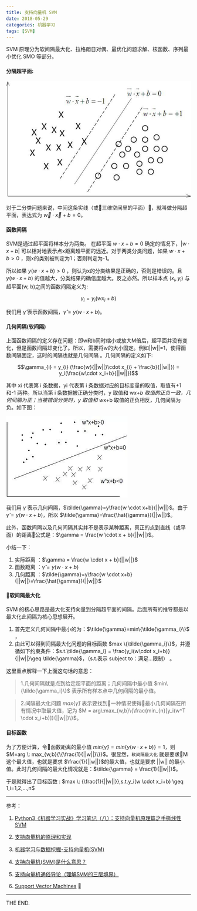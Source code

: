 ```yaml
---
title: 支持向量机 SVM
date: 2018-05-29
categories: 机器学习
tags: [SVM]
---
```



SVM 原理分为软间隔最大化、拉格朗日对偶、最优化问题求解、核函数、序列最小优化 SMO 等部分。

#### 分隔超平面:

![svm_intuition.png](/src/imgs/1805/0529_svm_intuition.png)

对于二分类问题来说，中间这条实线（或三维空间里的平面），就叫做分隔超平面，表达式为 $\vec w \cdot \vec x + b=0$。

#### 函数间隔

SVM是通过超平面将样本分为两类。
在超平面 $w\cdot x+b=0$ 确定的情况下，$|w\cdot x+b|$ 可以相对地表示点x距离超平面的远近。对于两类分类问题，如果 $w\cdot x+b>0$ ，则x的类别被判定为1；否则判定为-1。

所以如果 $y(w\cdot x+b)>0$ ，则认为x的分类结果是正确的，否则是错误的。且 $y(w\cdot x+b)$ 的值越大，分类结果的确信度越大。反之亦然。所以样本点 $(x_{i}, y_{i})$ 与超平面(w, b)之间的函数间隔定义为:

$$\gamma_i=y_i(wx_i+b)$$

我们用 $\hat{\gamma}$ 表示函数间隔，$\hat{\gamma}=y(w \cdot x+b)$。

#### 几何间隔(软间隔)

上面函数间隔的定义存在问题：即w和b同时缩小或放大M倍后，超平面并没有变化，但是函数间隔却变化了。所以，需要将w的大小固定。例如||w||=1，使得函数间隔固定，这时的间隔也就是几何间隔 。几何间隔的定义如下:

$$\gamma_{i} = y_{i} (\frac{w}{||w||}\cdot x_{i} + \frac{b}{||w||}) = y_i(\frac{w\cdot x_i+b}{||w||})$$


其中 xi 代表第 i 条数据，yi 代表第 i 条数据对应的目标变量的取值，取值有+1 和-1 两种。所以当第 i 条数据被正确分类时，y 取值和 w*x+b 取值的正负一致，几何间隔为正；当被错误分类时，y 取值和 w*x+b 取值的正负相反，几何间隔为负。如下图：

![0529_svm_yi](/src/imgs/1805/0529_svm_yi.webp)

我们用 $\tilde{\gamma}$ 表示几何间隔，$\tilde{\gamma}=y\frac{w \cdot x+b}{||w||}$。由于 $\hat{\gamma}=y(w \cdot x+b)$，所以 $\tilde{\gamma}=\frac{\hat{\gamma}}{||w||}$。

此外，函数间隔以及几何间隔其实并不是表示某种距离，真正的点到直线（或平面）的距离公式是：$\gamma = \frac{w \cdot x + b}{||w||}$。

小结一下：

1. 实际距离 ：$\gamma = \frac{w \cdot x + b}{||w||}$
2. 函数距离 ：$\hat{\gamma}=y(w \cdot x+b)$
3. 几何距离 ：$\tilde{\gamma}=y\frac{w \cdot x+b}{||w||}=\frac{\hat{\gamma}}{||w||}$

#### 软间隔最大化

SVM 的核心思路是最大化支持向量到分隔超平面的间隔。后面所有的推导都是以最大化此间隔为核心思想展开。

1. 首先定义几何间隔中最小的为：$\tilde{\gamma}=min\{\tilde{\gamma_i}\}$ ，
2. 由此可以得到间隔最大化问题的目标函数 $max \{\tilde{\gamma_i}\}$，并遵循如下约束条件：$s.t.\tilde{\gamma_i} = \frac{y_i(w\cdot x_i+b)}{||w||}\geq \tilde{\gamma}$，（s.t.表示 subject to：满足...限制） 。

这里重点解释一下上面这句话的意思：

> 1.几何间隔就是点到给定超平面的距离；几何间隔中最小值 $min\{\tilde{\gamma_i}\}$ 表示所有样本点中几何间隔的最小值。

> 2.间隔最大化问题 $max \{\tilde{\gamma}\}$ 表示要找到一种情况使得最小几何间隔在所有情况中取最大值，记为 $M = arg\:max_{w,b}\{\frac{min_{n}[y_i(w^T \cdot x_i+b)]}{||w||}\}$。


#### 目标函数

为了方便计算，令函数距离的最小值 $min\{\hat{\gamma}\}=min\{y(w \cdot x+b) \}= 1$，则 $M=arg \: max_{w,b}{\{\frac{1}{||w||}\}}$。很显然，`软间隔最大化` 就是要求M这个最大值，也就是要求 $\frac{1}{||w||}$的最大值，也就是要求 ||w|| 的最小值。此时几何间隔的最大化情况就是：$\tilde{\gamma} = \frac{1}{||w||}$。

于是就得出了目标函数 : $max \: {\frac{1}{||w||}},s.t.y_i(w \cdot x_i+b) \geq 1,i=1,2,...,n$

- - -

参考：

1. [Python3《机器学习实战》学习笔记（八）：支持向量机原理篇之手撕线性SVM](https://zhuanlan.zhihu.com/p/29604517)

2. [支持向量机的原理和实现](https://mp.weixin.qq.com/s/zHCgOHsBYCkPouBFTmWgpw)

3. [机器学习与数据挖掘-支持向量机(SVM)](https://wizardforcel.gitbooks.io/dm-algo-top10/content/svm-1.html)

4. [支持向量机(SVM)是什么意思？](https://www.zhihu.com/question/21094489)

5. [支持向量机通俗导论（理解SVM的三层境界）](https://blog.csdn.net/v_july_v/article/details/7624837)

6. [Support Vector Machines](http://cs229.stanford.edu/notes/cs229-notes3.pdf)

- - -
THE END.
